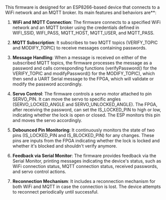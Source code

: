 This firmware is designed for an ESP8266-based device that connects to a WiFi network and an MQTT broker. Its main features and behaviors are\*\*:

1. **WiFi and MQTT Connection**: The firmware connects to a specified WiFi network and an MQTT broker using the credentials defined in WIFI_SSID, WIFI_PASS, MQTT_HOST, MQTT_USER, and MQTT_PASS.

1. **MQTT Subscription**: It subscribes to two MQTT topics (VERIFY_TOPIC and MODIFY_TOPIC) to receive messages containing passwords.

1. **Message Handling**: When a message is received on either of the subscribed MQTT topics, the firmware processes the message as a password and calls corresponding functions (verifyPassword() for the VERIFY_TOPIC and modifyPassword() for the MODIFY_TOPIC), which then send a UART Serial message to the FPGA, which will validate or modify the password accordingly.

1. **Servo Control**: The firmware controls a servo motor attached to pin SERVO_PIN. It can move the servo to specific angles (SERVO_LOCKED_ANGLE and SERVO_UNLOCKED_ANGLE). The FPGA, after receiving the password, can set the IS_LOCKED_PIN to high or low, indicating whether the lock is open or closed. The ESP monitors this pin and moves the servo accordingly.

1. **Debounced Pin Monitoring**: It continuously monitors the state of two pins (IS_LOCKED_PIN and IS_BLOCKED_PIN) for any changes. These pins are inputs from the FPGA indicating whether the lock is locked and whether it's blocked and shouldn't verify anymore.

1. **Feedback via Serial Monitor**: The firmware provides feedback via the Serial Monitor, printing messages indicating the device's status, such as WiFi connection status, MQTT connection status, received passwords, and servo control actions.

1. **Reconnection Mechanism**: It includes a reconnection mechanism for both WiFi and MQTT in case the connection is lost. The device attempts to reconnect periodically until successful.
